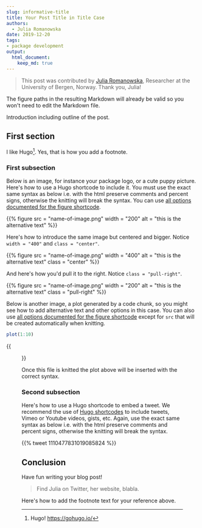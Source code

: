 ```yaml
---
slug: informative-title
title: Your Post Title in Title Case
authors:
  - Julia Romanowska
date: 2019-12-20
tags:
- package development
output: 
  html_document:
    keep_md: true
---
```


> This post was contributed by [Julia Romanowska](https://www.uib.no/en/persons/Julia.Romanowska), Researcher at the University of Bergen, Norway. Thank you, Julia!



The figure paths in the resulting Markdown will already be valid so you won't need to edit the Markdown file.

Introduction including outline of the post.

## First section

I like Hugo[^1]. Yes, that is how you add a footnote.

### First subsection

Below is an image, for instance your package logo, or a cute puppy picture. Here's how to use a Hugo shortcode to include it. You must use the exact same syntax as below i.e. with the html preserve comments and percent signs, otherwise the knitting will break the syntax. You can use [all options documented for the figure shortcode](https://gohugo.io/content-management/shortcodes/#figure).

<!--html_preserve--> {{% figure src = "name-of-image.png" width = "200" alt = "this is the alternative text" %}}
<!--/html_preserve-->

Here's how to introduce the same image but centered and bigger. Notice ` width = "400"` and `class = "center"`.

<!--html_preserve--> {{% figure src = "name-of-image.png" width = "400" alt = "this is the alternative text" class = "center" %}}
<!--/html_preserve-->

And here's how you'd pull it to the right. Notice `class = "pull-right"`.

<!--html_preserve--> {{% figure src = "name-of-image.png" width = "200" alt = "this is the alternative text" class = "pull-right" %}}
<!--/html_preserve-->

Below is another image, a plot generated by a code chunk, so you might see how to add alternative text and other options in this case. You can also use [all options documented for the figure shortcode](https://gohugo.io/content-management/shortcodes/#figure) except for `src` that will be created automatically when knitting.


```r
plot(1:10)
```

{{<figure src="chunkname-1.png" alt="alternative text please make it informative" title="title of the image" caption="this is what this image shows, write it here or in the paragraph after the image as you prefer" width="300">}}


Once this file is knitted the plot above will be inserted with the correct syntax.

### Second subsection

Here's how to use a Hugo shortcode to embed a tweet. We recommend the use of [Hugo shortcodes](https://gohugo.io/content-management/shortcodes/) to include tweets, Vimeo or Youtube videos, gists, etc. Again, use the exact same syntax as below i.e. with the html preserve comments and percent signs, otherwise the knitting will break the syntax.

<!--html_preserve--> {{% tweet 1110477831019085824 %}}
<!--/html_preserve-->

## Conclusion

Have fun writing your blog post!

> Find Julia on Twitter, her website, blabla.

Here's how to add the footnote text for your reference above.

[^1]: Hugo! https://gohugo.io/
